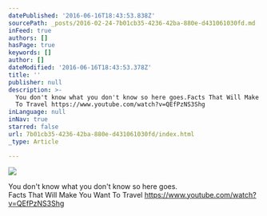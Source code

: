```yaml
---
datePublished: '2016-06-16T18:43:53.838Z'
sourcePath: _posts/2016-02-24-7b01cb35-4236-42ba-880e-d431061030fd.md
inFeed: true
authors: []
hasPage: true
keywords: []
author: []
dateModified: '2016-06-16T18:43:53.378Z'
title: ''
publisher: null
description: >-
  You don't know what you don't know so here goes.Facts That Will Make You Want
  To Travel https://www.youtube.com/watch?v=QEfPzNS3Shg
inLanguage: null
inNav: true
starred: false
url: 7b01cb35-4236-42ba-880e-d431061030fd/index.html
_type: Article

---
```

![](https://s3-us-west-2.amazonaws.com/the-grid-img/p/0258c6d53b7b70acc867c0ec31f482609bc5f89f.jpg)

You don't know what you don't know so here goes.  
Facts That Will Make You Want To Travel https://www.youtube.com/watch?v=QEfPzNS3Shg